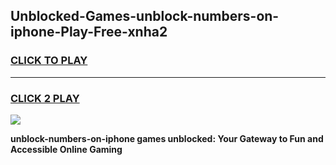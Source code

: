 
## Unblocked-Games-unblock-numbers-on-iphone-Play-Free-xnha2
<h3>
<a href="https://premium76.site?title=unblock-numbers-on-iphone&ref=23A">CLICK TO PLAY</a></h3>
<hr>

<h3>
<a href="https://premium76.site?title=unblock-numbers-on-iphone&ref=23A">CLICK 2 PLAY</a>
  
</h3>

<a href="https://premium76.site?title=unblock-numbers-on-iphone&ref=23A"><img src="https://clearcache.store/games.png"></a>


**unblock-numbers-on-iphone games unblocked: Your Gateway to Fun and Accessible Online Gaming**
